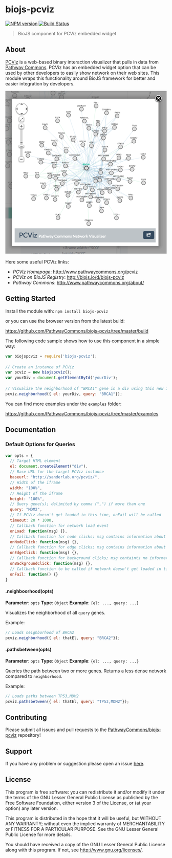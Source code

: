 # biojs-pcviz

[![NPM version](http://img.shields.io/npm/v/biojs-pcviz.svg)](https://www.npmjs.org/package/biojs-pcviz) 
[![Build Status](https://secure.travis-ci.org/PathwayCommons/biojs-pcviz.png?branch=master)](http://travis-ci.org/PathwayCommons/biojs-pcviz) 

> BioJS component for PCViz embedded widget

## About
[PCViz](http://www.pathwaycommons.org/pcviz/) is a web-based binary interaction visualizer that pulls in data from [Pathway Commons](http://www.pathwaycommons.org/about).
PCViz has an embedded widget option that can be used by other developers to easily show network on their web sites.
This module wraps this functionality around BioJS framework for better and easier integration by developers.

![PCViz Embedded Widget Screenshot](pcviz-screenshot.png)

Here some useful PCViz links:
- *PCViz Homepage*: http://www.pathwaycommons.org/pcviz
- *PCViz on BioJS Registry*: http://biojs.io/d/biojs-pcviz
- *Pathway Commons*: http://www.pathwaycommons.org/about/

## Getting Started
Install the module with: `npm install biojs-pcviz`

or you can use the browser version from the latest build:

https://github.com/PathwayCommons/biojs-pcviz/tree/master/build

The following code sample shows how to use this component in a simple way:

```javascript
var biojspcviz = require('biojs-pcviz');

// Create an instance of PCViz
var pcviz = new biojspcviz();
var yourDiv = document.getElementById('yourDiv');

// Visualize the neighborhood of "BRCA1" gene in a div using this new instance
pcviz.neighborhood({ el: yourDiv, query: "BRCA1"}); 
```

You can find more examples under the `examples` folder:

https://github.com/PathwayCommons/biojs-pcviz/tree/master/examples

## Documentation

### Default Options for Queries

```javascript
var opts = {
  // Target HTML element
  el: document.createElement("div"),
  // Base URL for the target PCViz instance
  baseurl: "http://sanderlab.org/pcviz/",
  // Width of the iframe
  width: "100%",
  // Height of the iframe
  height: "100%",
  // Query gene(s); delimited by comma (",") if more than one
  query: "MDM2",
  // If PCViz doesn't get loaded in this time, onFail will be called
  timeout: 20 * 1000,
  // Callback function for network load event
  onLoad: function(msg) {},
  // Callback function for node clicks; msg contains information about the node
  onNodeClick: function(msg) {},
  // Callback function for edge clicks; msg contains information about the edge
  onEdgeClick: function(msg) {},
  // Callback function for background clicks; msg containts no information
  onBackgroundClick: function(msg) {},
  // Callback function to be called if network doesn't get loaded in timeout miliseconds.
  onFail: function() {}
}
```

#### .neighboorhood(opts)

**Parameter**: `opts`
**Type**: `Object`
**Example**: `{el: ..., query: ...}`

Visualizes the neighborhood of all `query` genes.

Example:
```javascript
// Loads neighborhood of BRCA2
pcviz.neighborhood({ el: thatEl, query: "BRCA2"});
```

#### .pathsbetween(opts)

**Parameter**: `opts`
**Type**: `Object`
**Example**: `{el: ..., query: ...}`

Queries the path between two or more genes.
Returns a less dense network compared to `neighborhood`.

Example:
```javascript
// Loads paths between TP53,MDM2
pcviz.pathsbetween({ el: thatEl, query: "TP53,MDM2"});
```

## Contributing

Please submit all issues and pull requests to the [PathwayCommons/biojs-pcviz](http://github.com/PathwayCommons/biojs-pcviz) repository!

## Support
If you have any problem or suggestion please open an issue [here](https://github.com/PathwayCommons/biojs-pcviz/issues).

## License 
This program is free software: you can redistribute it and/or modify it under the terms of the GNU Lesser General Public License as published by the Free Software Foundation, either version 3 of the License, or (at your option) any later version.

This program is distributed in the hope that it will be useful, but WITHOUT ANY WARRANTY; without even the implied warranty of MERCHANTABILITY or FITNESS FOR A PARTICULAR PURPOSE. See the GNU Lesser General Public License for more details.

You should have received a copy of the GNU Lesser General Public License along with this program. If not, see http://www.gnu.org/licenses/.
